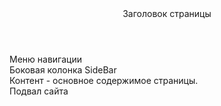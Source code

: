 <!doctype html>
<html lang="ru">
<head>
  <meta charset="utf-8" />
  <title></title>
  <link rel="stylesheet" href="style.css" />
</head>
<body>

<header>Заголовок страницы</header>

<nav>Меню навигации</nav>

<aside>Боковая колонка SideBar</aside>

<article>
 Контент - основное содержимое страницы.
</article>

<footer>Подвал сайта</footer>
 
</body>
</html>

